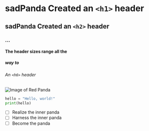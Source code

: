 # sadPanda Created an `<h1>` header
## sadPanda Created an `<h2>` header
### ...
#### The header sizes range all the 
##### way to
###### An `<h6>` header

![Image of Red Panda](https://plus.unsplash.com/premium_photo-1686147445158-95d356d3446c?q=80&w=1770&auto=format&fit=crop&ixlib=rb-4.0.3&ixid=M3wxMjA3fDB8MHxwaG90by1wYWdlfHx8fGVufDB8fHx8fA%3D%3D)

``` python
hello = "Hello, world!"
print(hello)
```

- [ ] Realize the inner panda
- [ ] Harness the inner panda
- [ ] Become the panda
